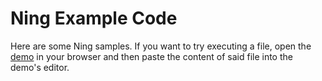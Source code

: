 # Ning Example Code

Here are some Ning samples.
If you want to try executing a file,
open the [demo](https://ning-lang.github.io/playground) in your browser and then paste the content of said file into the demo's editor.
